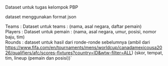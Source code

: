 Dataset untuk tugas kelompok PBP

dataset menggunakan format json

Teams : Dataset untuk teams : (nama, asal negara, daftar pemain)</br>
Players : Dataset untuk pemain : (nama, asal negara, umur, posisi, nomor baju, tim)</br>
Rounds : dataset untuk hasil dari ronde-ronde sebelumnya (ambil dari https://www.fifa.com/en/tournaments/mens/worldcup/canadamexicousa2026/qualifiers/afc/scores-fixtures?country=ID&wtw-filter=ALL)
(skor, tempat, tim, lineup (pemain dan posisi))`
